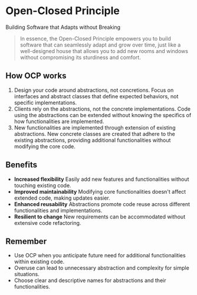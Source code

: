 # Open-Closed Principle

Building Software that Adapts without Breaking

> In essence, the Open-Closed Principle empowers you to build software that can seamlessly adapt and grow over time, just like a well-designed house that allows you to add new rooms and windows without compromising its sturdiness and comfort.

## How OCP works

1. Design your code around abstractions, not concretions. Focus on interfaces and abstract classes that define expected behaviors, not specific implementations.
2. Clients rely on the abstractions, not the concrete implementations. Code using the abstractions can be extended without knowing the specifics of how functionalities are implemented.
3. New functionalities are implemented through extension of existing abstractions. New concrete classes are created that adhere to the existing abstractions, providing additional functionalities without modifying the core code.

## Benefits

* **Increased flexibility**
  Easily add new features and functionalities without touching existing code.
* **Improved maintainability**
  Modifying core functionalities doesn't affect extended code, making updates easier.
* **Enhanced reusability**
  Abstractions promote code reuse across different functionalities and implementations.
* **Resilient to change**
  New requirements can be accommodated without extensive code refactoring.

## Remember

* Use OCP when you anticipate future need for additional functionalities within existing code.
* Overuse can lead to unnecessary abstraction and complexity for simple situations.
* Choose clear and descriptive names for abstractions and their functionalities.
